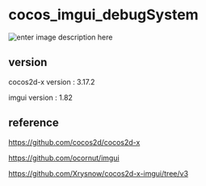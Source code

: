# cocos_imgui_debugSystem

![enter image description here](https://user-images.githubusercontent.com/7011030/126887843-eab3d335-b59c-4582-b4bb-5b3409a39d98.png)

## version

cocos2d-x version : 3.17.2

imgui version : 1.82

## reference

https://github.com/cocos2d/cocos2d-x

https://github.com/ocornut/imgui

https://github.com/Xrysnow/cocos2d-x-imgui/tree/v3
